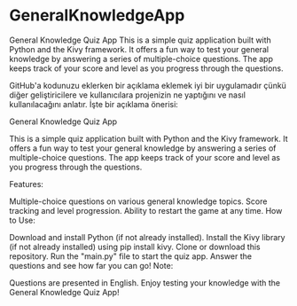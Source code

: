 # GeneralKnowledgeApp
General Knowledge Quiz App  This is a simple quiz application built with Python and the Kivy framework. It offers a fun way to test your general knowledge by answering a series of multiple-choice questions. The app keeps track of your score and level as you progress through the questions.

GitHub'a kodunuzu eklerken bir açıklama eklemek iyi bir uygulamadır çünkü diğer geliştiricilere ve kullanıcılara projenizin ne yaptığını ve nasıl kullanılacağını anlatır. İşte bir açıklama önerisi:

General Knowledge Quiz App

This is a simple quiz application built with Python and the Kivy framework. It offers a fun way to test your general knowledge by answering a series of multiple-choice questions. The app keeps track of your score and level as you progress through the questions.

Features:

Multiple-choice questions on various general knowledge topics.
Score tracking and level progression.
Ability to restart the game at any time.
How to Use:

Download and install Python (if not already installed).
Install the Kivy library (if not already installed) using pip install kivy.
Clone or download this repository.
Run the "main.py" file to start the quiz app.
Answer the questions and see how far you can go!
Note:

Questions are presented in English.
Enjoy testing your knowledge with the General Knowledge Quiz App!
